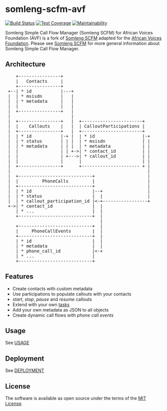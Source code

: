 # somleng-scfm-avf

[![Build Status](https://travis-ci.org/dwilkie/somleng-scfm-avf.svg?branch=master)](https://travis-ci.org/dwilkie/somleng-scfm-avf)
[![Test Coverage](https://api.codeclimate.com/v1/badges/919a7e91bfbfa6e34c9c/test_coverage)](https://codeclimate.com/github/dwilkie/somleng-scfm-avf/test_coverage)
[![Maintainability](https://api.codeclimate.com/v1/badges/919a7e91bfbfa6e34c9c/maintainability)](https://codeclimate.com/github/dwilkie/somleng-scfm-avf/maintainability)

Somleng Simple Call Flow Manager (Somleng SCFM) for African Voices Foundation (AVF) is a fork of [Somleng SCFM](https://github.com/somleng/somleng-scfm) adapted for the [African Voices Foundation](http://www.africasvoices.org/). Please see [Somleng SCFM](https://github.com/somleng/somleng-scfm) for more general information about Somleng Simple Call Flow Manager.

## Architecture

<pre>
    +----------------+
    |   Contacts     |
    +----------------+
 +--| * id           |---+
 |  | * msisdn       |   |
 |  | * metadata     |   |
 |  |                |   |
 |  +----------------+   |
 |                       |
 |  +----------------+   |  +-----------------------+
 |  |    Callouts    |   |  | CalloutParticipations |
 |  +----------------+   |  +-----------------------+
 |  | * id           |-+ |  | * id                  |-+
 |  | * status       | | |  | * msisdn              | |
 |  | * metadata     | | |  | * metadata            | |
 |  |                | | +->| * contact_id          | |
 |  |                | +--->| * callout_id          | |
 |  |                |      |                       | |
 |  +----------------+      +---------------------- + |
 |                                                    |
 |  +----------------------------+                    |
 |  |         PhoneCalls         |                    |
 |  +----------------------------+                    |
 |  | * id                       |--+                 |
 |  | * status                   |  |                 |
 |  | * callout_participation_id |<-+-----------------+
 +->| * contact_id               |  |
    | * ...                      |  |
    +----------------------------+  |
                                    |
    +----------------------------+  |
    |     PhoneCallEvents        |  |
    +----------------------------+  |
    | * id                       |  |
    | * metadata                 |  |
    | * phone_call_id            |<-+
    | * ...                      |
    +----------------------------+
</pre>

## Features

* Create contacts with custom metadata
* Use participations to populate callouts with your contacts
* *start*, *stop*, *pause* and *resume* callouts
* Extend with your own [tasks](https://github.com/dwilkie/somleng-scfm-avf/tree/master/app/tasks)
* Add your own metadata as JSON to all objects
* Create dynamic call flows with *phone call events*

## Usage

See [USAGE](https://github.com/dwilkie/somleng-scfm-avf/blob/master/docs/USAGE.md)

## Deployment

See [DEPLOYMENT](https://github.com/dwilkie/somleng-scfm-avf/blob/master/docs/DEPLOYMENT.md)

## License

The software is available as open source under the terms of the [MIT License](http://opensource.org/licenses/MIT).
